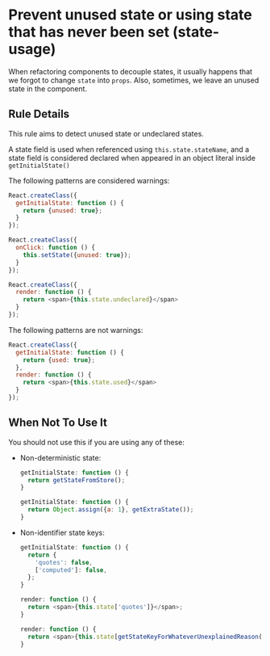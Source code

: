 # Prevent unused state or using state that has never been set (state-usage)

When refactoring components to decouple states,
it usually happens that we forgot to change `state` into `props`.
Also, sometimes, we leave an unused state in the component.


## Rule Details

This rule aims to detect unused state or undeclared states.

A state field is used when referenced using `this.state.stateName`,
and a state field is considered declared when appeared in an object literal
inside `getInitialState()`

The following patterns are considered warnings:

```js
React.createClass({
  getInitialState: function () {
    return {unused: true};
  }
});
```

```js
React.createClass({
  onClick: function () {
    this.setState({unused: true});
  }
});
```

```js
React.createClass({
  render: function () {
    return <span>{this.state.undeclared}</span>
  }
});
```

The following patterns are not warnings:

```js
React.createClass({
  getInitialState: function () {
    return {used: true};
  },
  render: function () {
    return <span>{this.state.used}</span>
  }
});
```

## When Not To Use It

You should not use this if you are using any of these:

- Non-deterministic state:

  ```js
  getInitialState: function () {
    return getStateFromStore();
  }
  ```

  ```js
  getInitialState: function () {
    return Object.assign({a: 1}, getExtraState());
  }
  ```

- Non-identifier state keys:

  ```js
  getInitialState: function () {
    return {
      'quotes': false,
      ['computed']: false,
    };
  }
  ```

  ```js
  render: function () {
    return <span>{this.state['quotes']}</span>;
  }
  ```

  ```js
  render: function () {
    return <span>{this.state[getStateKeyForWhateverUnexplainedReason()]}</span>;
  }
  ```

